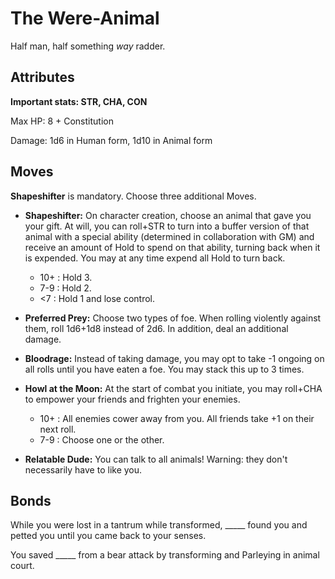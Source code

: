 # The Were-Animal

Half man, half something _way_ radder.

## Attributes

**Important stats: STR, CHA, CON**

Max HP: 8 + Constitution

Damage: 1d6 in Human form, 1d10 in Animal form

## Moves

**Shapeshifter** is mandatory. Choose three additional Moves.

- **Shapeshifter:** On character creation, choose an animal that gave you your gift. At will, you can roll+STR to turn into a buffer version of that animal with a special ability (determined in collaboration with GM) and receive an amount of Hold to spend on that ability, turning back when it is expended. You may at any time expend all Hold to turn back.

  - 10+ : Hold 3.
  - 7-9 : Hold 2.
  - <7 : Hold 1 and lose control.

- **Preferred Prey:** Choose two types of foe. When rolling violently against them, roll 1d6+1d8 instead of 2d6. In addition, deal an additional damage.

- **Bloodrage:** Instead of taking damage, you may opt to take -1 ongoing on all rolls until you have eaten a foe. You may stack this up to 3 times.

- **Howl at the Moon:** At the start of combat you initiate, you may roll+CHA to empower your friends and frighten your enemies.

  - 10+ : All enemies cower away from you. All friends take +1 on their next roll.
  - 7-9 : Choose one or the other.

- **Relatable Dude:** You can talk to all animals! Warning: they don't necessarily have to like you.

## Bonds

While you were lost in a tantrum while transformed, \_\_\_\_\_ found you and petted you until you came back to your senses.

You saved \_\_\_\_\_ from a bear attack by transforming and Parleying in animal court.

